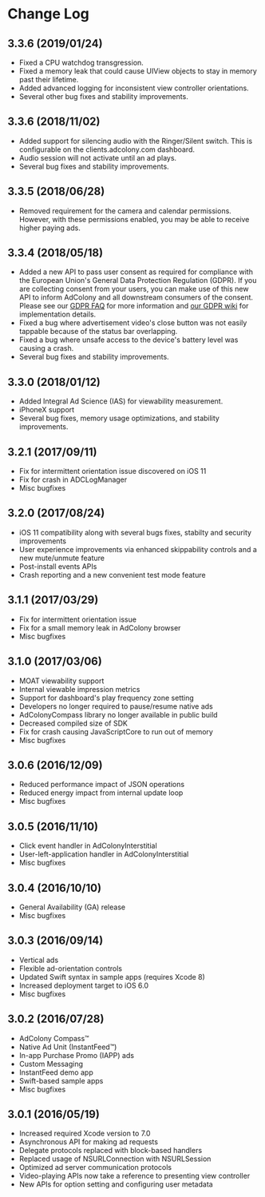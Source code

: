 # Change Log

## 3.3.6 (2019/01/24)
* Fixed a CPU watchdog transgression.
* Fixed a memory leak that could cause UIView objects to stay in
  memory past their lifetime.
* Added advanced logging for inconsistent view controller
  orientations.
* Several other bug fixes and stability improvements.

## 3.3.6 (2018/11/02)
* Added support for silencing audio with the Ringer/Silent switch. This is configurable on the clients.adcolony.com dashboard.
* Audio session will not activate until an ad plays.
* Several bug fixes and stability improvements.

## 3.3.5 (2018/06/28)
* Removed requirement for the camera and calendar permissions. However, with these permissions enabled, you may be able to receive higher paying ads.

## 3.3.4 (2018/05/18)
* Added a new API to pass user consent as required for compliance with the European Union's General Data Protection Regulation (GDPR). If you are collecting consent from your users, you can make use of this new API to inform AdColony and all downstream consumers of the consent. Please see our [GDPR FAQ](https://www.adcolony.com/gdpr/) for more information and [our GDPR wiki](wiki/GDPR) for implementation details.
* Fixed a bug where advertisement video's close button was not easily tappable because of the status bar overlapping.
* Fixed a bug where unsafe access to the device's battery level was causing a crash.
* Several bug fixes and stability improvements.

## 3.3.0 (2018/01/12)
* Added Integral Ad Science (IAS) for viewability measurement.
* iPhoneX support
* Several bug fixes, memory usage optimizations, and stability improvements.

## 3.2.1 (2017/09/11)
* Fix for intermittent orientation issue discovered on iOS 11
* Fix for crash in ADCLogManager
* Misc bugfixes

## 3.2.0 (2017/08/24)
* iOS 11 compatibility along with several bugs fixes, stabilty and security improvements
* User experience improvements via enhanced skippability controls and a new mute/unmute feature
* Post-install events APIs
* Crash reporting and a new convenient test mode feature

## 3.1.1 (2017/03/29)
* Fix for intermittent orientation issue
* Fix for a small memory leak in AdColony browser
* Misc bugfixes

## 3.1.0 (2017/03/06)
* MOAT viewability support
* Internal viewable impression metrics
* Support for dashboard's play frequency zone setting
* Developers no longer required to pause/resume native ads
* AdColonyCompass library no longer available in public build
* Decreased compiled size of SDK
* Fix for crash causing JavaScriptCore to run out of memory
* Misc bugfixes

## 3.0.6 (2016/12/09)
* Reduced performance impact of JSON operations
* Reduced energy impact from internal update loop
* Misc bugfixes

## 3.0.5 (2016/11/10)
* Click event handler in AdColonyInterstitial
* User-left-application handler in AdColonyInterstitial
* Misc bugfixes

## 3.0.4 (2016/10/10)
* General Availability (GA) release
* Misc bugfixes

## 3.0.3 (2016/09/14)
* Vertical ads
* Flexible ad-orientation controls
* Updated Swift syntax in sample apps (requires Xcode 8)
* Increased deployment target to iOS 6.0
* Misc bugfixes

## 3.0.2 (2016/07/28)
* AdColony Compass™
* Native Ad Unit (InstantFeed™)
* In-app Purchase Promo (IAPP) ads
* Custom Messaging
* InstantFeed demo app
* Swift-based sample apps
* Misc bugfixes

## 3.0.1 (2016/05/19)
* Increased required Xcode version to 7.0
* Asynchronous API for making ad requests
* Delegate protocols replaced with block-based handlers
* Replaced usage of NSURLConnection with NSURLSession
* Optimized ad server communication protocols
* Video-playing APIs now take a reference to presenting view controller
* New APIs for option setting and configuring user metadata
